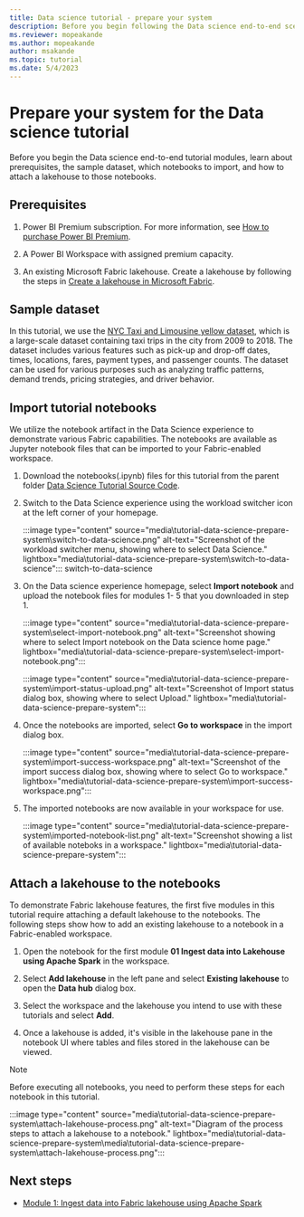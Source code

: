```yaml
---
title: Data science tutorial - prepare your system
description: Before you begin following the Data science end-to-end scenario, learn about prerequisites, the sample dataset, and the lakehouse and notebooks you need.
ms.reviewer: mopeakande
ms.author: mopeakande
author: msakande
ms.topic: tutorial
ms.date: 5/4/2023
---
```


# Prepare your system for the Data science tutorial

Before you begin the Data science end-to-end tutorial modules, learn about prerequisites, the sample dataset, which notebooks to import, and how to attach a lakehouse to those notebooks.

## Prerequisites

1. Power BI Premium subscription. For more information, see [How to purchase Power BI Premium](/power-bi/enterprise/service-admin-premium-purchase).

1. A Power BI Workspace with assigned premium capacity.

1. An existing Microsoft Fabric lakehouse. Create a lakehouse by following the steps in [Create a lakehouse in Microsoft Fabric](../data-engineering/create-lakehouse.md).

## Sample dataset

In this tutorial, we use the [NYC Taxi and Limousine yellow dataset](/azure/open-datasets/dataset-taxi-yellow?tabs=pyspark), which is a large-scale dataset containing taxi trips in the city from 2009 to 2018. The dataset includes various features such as pick-up and drop-off dates, times, locations, fares, payment types, and passenger counts. The dataset can be used for various purposes such as analyzing traffic patterns, demand trends, pricing strategies, and driver behavior.

## Import tutorial notebooks

We utilize the notebook artifact in the Data Science experience to demonstrate various Fabric capabilities. The notebooks are available as Jupyter notebook files that can be imported to your Fabric-enabled workspace.

1. Download the notebooks(.ipynb) files for this tutorial from the parent folder [Data Science Tutorial Source Code](../placeholder.md).

1. Switch to the Data Science experience using the workload switcher icon at the left corner of your homepage.

   :::image type="content" source="media\tutorial-data-science-prepare-system\switch-to-data-science.png" alt-text="Screenshot of the workload switcher menu, showing where to select Data Science." lightbox="media\tutorial-data-science-prepare-system\switch-to-data-science"::: switch-to-data-science

1. On the Data science experience homepage, select **Import notebook** and upload the notebook files for modules 1- 5 that you downloaded in step 1.

   :::image type="content" source="media\tutorial-data-science-prepare-system\select-import-notebook.png" alt-text="Screenshot showing where to select Import notebook on the Data science home page." lightbox="media\tutorial-data-science-prepare-system\select-import-notebook.png":::

   :::image type="content" source="media\tutorial-data-science-prepare-system\import-status-upload.png" alt-text="Screenshot of Import status dialog box, showing where to select Upload." lightbox="media\tutorial-data-science-prepare-system\":::

1. Once the notebooks are imported, select **Go to workspace** in the import dialog box.

   :::image type="content" source="media\tutorial-data-science-prepare-system\import-success-workspace.png" alt-text="Screenshot of the import success dialog box, showing where to select Go to workspace." lightbox="media\tutorial-data-science-prepare-system\import-success-workspace.png":::

1. The imported notebooks are now available in your workspace for use.

   :::image type="content" source="media\tutorial-data-science-prepare-system\imported-notebook-list.png" alt-text="Screenshot showing a list of available noteboks in a workspace." lightbox="media\tutorial-data-science-prepare-system\":::

## Attach a lakehouse to the notebooks

To demonstrate Fabric lakehouse features, the first five modules in this tutorial require attaching a default lakehouse to the notebooks. The following steps show how to add an existing lakehouse to a notebook in a Fabric-enabled workspace.

1. Open the notebook for the first module **01 Ingest data into Lakehouse using Apache Spark** in the workspace.

1. Select **Add lakehouse** in the left pane and select **Existing lakehouse** to open the **Data hub** dialog box.

1. Select the workspace and the lakehouse you intend to use with these tutorials and select **Add**.

1. Once a lakehouse is added, it's visible in the lakehouse pane in the notebook UI where tables and files stored in the lakehouse can be viewed.

> [!NOTE]
> Before executing all notebooks, you need to perform these steps for each notebook in this tutorial.

:::image type="content" source="media\tutorial-data-science-prepare-system\attach-lakehouse-process.png" alt-text="Diagram of the process steps to attach a lakehouse to a notebook." lightbox="media\tutorial-data-science-prepare-system\media\tutorial-data-science-prepare-system\attach-lakehouse-process.png":::

## Next steps

- [Module 1: Ingest data into Fabric lakehouse using Apache Spark](tutorial-data-science-ingest-data.md)
